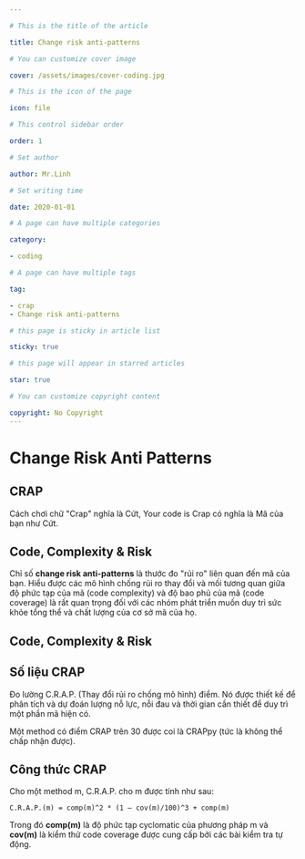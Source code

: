 ```yaml
---

# This is the title of the article

title: Change risk anti-patterns

# You can customize cover image

cover: /assets/images/cover-coding.jpg

# This is the icon of the page

icon: file

# This control sidebar order

order: 1

# Set author

author: Mr.Linh

# Set writing time

date: 2020-01-01

# A page can have multiple categories

category:

- coding

# A page can have multiple tags

tag:

- crap
- Change risk anti-patterns

# this page is sticky in article list

sticky: true

# this page will appear in starred articles

star: true

# You can customize copyright content

copyright: No Copyright
---
```


# Change Risk Anti Patterns



## CRAP

Cách chơi chữ "Crap" nghĩa là Cứt, Your code is Crap có nghĩa là Mã của bạn như Cứt.

## Code, Complexity & Risk
Chỉ số **change risk anti-patterns** là thước đo "rủi ro" liên quan đến mã của bạn. Hiểu được các mô hình chống rủi ro
thay đổi và mối tương quan giữa độ phức tạp của mã (code complexity) và độ bao phủ của mã (code coverage) là rất quan
trọng đối với các nhóm phát triển muốn duy trì sức khỏe tổng thể và chất lượng của cơ sở mã của họ.

## Code, Complexity & Risk

## Số liệu CRAP

Đo lường C.R.A.P. (Thay đổi rủi ro chống mô hình) điểm. Nó được thiết kế để phân tích và dự đoán lượng nỗ lực, nỗi đau
và thời gian cần thiết để duy trì một phần mã hiện có.

Một method có điểm CRAP trên 30 được coi là CRAPpy (tức là không thể chấp nhận được).

## Công thức CRAP

Cho một method m, C.R.A.P. cho m được tính như sau:

```
C.R.A.P.(m) = comp(m)^2 * (1 – cov(m)/100)^3 + comp(m)
```

Trong đó **comp(m)** là độ phức tạp cyclomatic của phương pháp m và **cov(m)** là kiểm thử code coverage được cung cấp
bởi
các bài kiểm tra tự động.